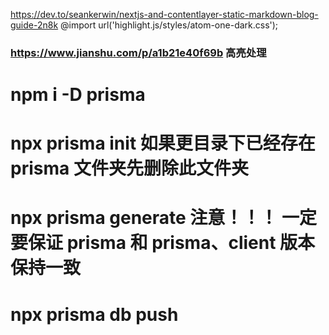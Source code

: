 <!-- @format -->

https://dev.to/seankerwin/nextjs-and-contentlayer-static-markdown-blog-guide-2n8k
@import url('highlight.js/styles/atom-one-dark.css');

### https://www.jianshu.com/p/a1b21e40f69b 高亮处理

# npm i -D prisma

# npx prisma init 如果更目录下已经存在 prisma 文件夹先删除此文件夹

# npx prisma generate 注意！！！ 一定要保证 prisma 和 prisma、client 版本保持一致

# npx prisma db push

